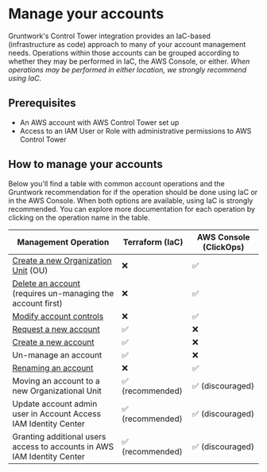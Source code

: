 # Manage your accounts

Gruntwork's Control Tower integration provides an IaC-based (infrastructure as code) approach to many of your account management needs. Operations within those accounts can be grouped according to whether they may be performed in IaC, the AWS Console, or either. _When operations may be performed in either location, we strongly recommend using IaC._

## Prerequisites

- An AWS account with AWS Control Tower set up
- Access to an IAM User or Role with administrative permissions to AWS Control Tower

## How to manage your accounts

Below you'll find a table with common account operations and the Gruntwork recommendation for if the operation should be done using IaC or in the AWS Console. When both options are available, using IaC is strongly recommended. You can explore more documentation for each operation by clicking on the operation name in the table.

| Management Operation                                                                                                                        | Terraform (IaC)  | AWS Console (ClickOps) |
| ------------------------------------------------------------------------------------------------------------------------------------------- | ---------------- | ---------------------- |
| [Create a new Organization Unit](https://docs.aws.amazon.com/controltower/latest/userguide/create-new-ou.html) (OU)                         | ❌               | ✅                     |
| [Delete an account](https://docs.aws.amazon.com/controltower/latest/userguide/delete-account.html) (requires un-managing the account first) | ❌               | ✅                     |
| [Modify account controls](https://docs.aws.amazon.com/controltower/latest/userguide/enable-controls-on-ou.html)                             | ❌               | ✅                     |
| [Request a new account](./add-account.md)                                                                                                   | ✅               | ❌                     |
| [Create a new account](./add-account.md)                                                                                                    | ✅               | ❌                     |
| Un-manage an account                                                                                                                        | ✅               | ❌                     |
| [Renaming an account](https://docs.aws.amazon.com/controltower/latest/userguide/change-account-name.html)                                   | ❌               | ✅                     |
| Moving an account to a new Organizational Unit                                                                                              | ✅ (recommended) | ✅ (discouraged)       |
| Update account admin user in Account Access IAM Identity Center                                                                             | ✅ (recommended) | ✅ (discouraged)       |
| Granting additional users access to accounts in AWS IAM Identity Center                                                                     | ✅ (recommended) | ✅ (discouraged)       |

